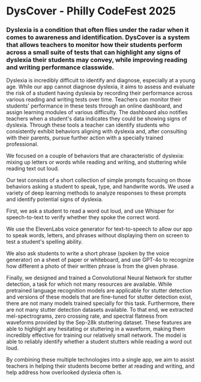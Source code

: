 # DysCover - Philly CodeFest 2025

### Dyslexia is a condition that often flies under the radar when it comes to awareness and identification. DysCover is a system that allows teachers to monitor how their students perform across a small suite of tests that can highlight any signs of dyslexia their students may convey, while improving reading and writing performance classwide.

Dyslexia is incredibly difficult to identify and diagnose, especially at a young age. While our app cannot diagnose dyslexia, it aims to assess and evaluate the risk of a student having dyslexia by recording their performance across various reading and writing tests over time. Teachers can monitor their students' performance in these tests through an online dashboard, and assign learning modules of various difficulty. The dashboard also notifies teachers when a student's data indicates they could be showing signs of dyslexia. 
Through these tools a teacher can identify students who consistently exhibit behaviors aligning with dyslexia and, after consulting with their parents, pursue further action with a specially trained professional.

We focused on a couple of behaviors that are characteristic of dyslexia: mixing up letters or words while reading and writing, and stuttering while reading text out loud.

Our test consists of a short collection of simple prompts focusing on those behaviors asking a student to speak, type, and handwrite words. 
We used a variety of deep learning methods to analyze responses to these prompts and identify potential signs of dyslexia. 

First, we ask a student to read a word out loud, and use Whisper for speech-to-text to verify whether they spoke the correct word. 

We use the ElevenLabs voice generator for text-to-speech to allow our app to speak words, letters, and phrases without displaying them on screen to test a student's spelling ability.

We also ask students to write a short phrase (spoken by the voice generator) on a sheet of paper or whiteboard, and use GPT-4o to recognize how different a photo of their written phrase is from the given phrase.

Finally, we designed and trained a Convolutional Neural Network for stutter detection, a task for which not many resources are available. While pretrained language recognition models are applicable for stutter detection and versions of these models that are fine-tuned for stutter detection exist, there are not many models trained specially for this task. Furthermore, there are not many stutter detection datasets available. To that end, we extracted mel-spectrograms, zero crossing rate, and spectral flatness from waveforms provided by the Sep-28k stuttering dataset. These features are able to highlight any hesitating or stuttering in a waveform, making them incredibly effective for training our relatively small network. The model is able to reliably identify whether a student stutters while reading a word out loud.

By combining these multiple technologies into a single app, we aim to assist teachers in helping their students become better at reading and writing, and help address how overlooked dyslexia often is. 
